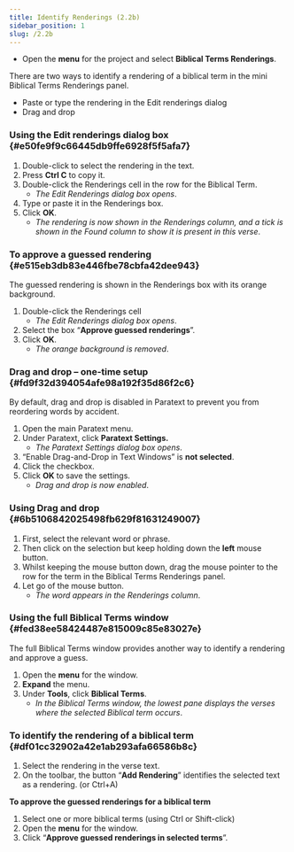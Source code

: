 ```yaml
---
title: Identify Renderings (2.2b)
sidebar_position: 1
slug: /2.2b
---
```



- Open the **menu** for the project and select **Biblical Terms Renderings**.

There are two ways to identify a rendering of a biblical term in the mini Biblical Terms Renderings panel.

- Paste or type the rendering in the Edit renderings dialog
- Drag and drop

### Using the Edit renderings dialog box[](https://manual.paratext.org/Video-summaries/Stage-2/2.2-Biblical-terms/2.2b#using-the-edit-renderings-dialog-box) {#e50fe9f9c66445db9ffe6928f5f5afa7}

1. Double-click to select the rendering in the text.
1. Press **Ctrl C** to copy it.
1. Double-click the Renderings cell in the row for the Biblical Term.
	- _The Edit Renderings dialog box opens_.
1. Type or paste it in the Renderings box.
1. Click **OK**.
	- _The rendering is now shown in the Renderings column, and a tick is shown in the Found column to show it is present in this verse_.

### To approve a guessed rendering[](https://manual.paratext.org/Video-summaries/Stage-2/2.2-Biblical-terms/2.2b#to-approve-a-guessed-rendering) {#e515eb3db83e446fbe78cbfa42dee943}


The guessed rendering is shown in the Renderings box with its orange background.

1. Double-click the Renderings cell
	- _The Edit Renderings dialog box opens_.
1. Select the box “**Approve guessed renderings**”.
1. Click **OK**.
	- _The orange background is removed_.

### Drag and drop – one-time setup[](https://manual.paratext.org/Video-summaries/Stage-2/2.2-Biblical-terms/2.2b#drag-and-drop--one-time-setup) {#fd9f32d394054afe98a192f35d86f2c6}


By default, drag and drop is disabled in Paratext to prevent you from reordering words by accident.

1. Open the main Paratext menu.
1. Under Paratext, click **Paratext Settings.**
	- _The Paratext Settings dialog box opens_.
1. “Enable Drag-and-Drop in Text Windows” is **not selected**.
1. Click the checkbox.
1. Click **OK** to save the settings.
	- _Drag and drop is now enabled_.

### Using Drag and drop[](https://manual.paratext.org/Video-summaries/Stage-2/2.2-Biblical-terms/2.2b#using-drag-and-drop) {#6b5106842025498fb629f81631249007}

1. First, select the relevant word or phrase.
1. Then click on the selection but keep holding down the **left** mouse button.
1. Whilst keeping the mouse button down, drag the mouse pointer to the row for the term in the Biblical Terms Renderings panel.
1. Let go of the mouse button.
	- _The word appears in the Renderings column_.

### Using the full Biblical Terms window[](https://manual.paratext.org/Video-summaries/Stage-2/2.2-Biblical-terms/2.2b#using-the-full-biblical-terms-window) {#fed38ee58424487e815009c85e83027e}


The full Biblical Terms window provides another way to identify a rendering and approve a guess.

1. Open the **menu** for the window.
1. **Expand** the menu.
1. Under **Tools**, click **Biblical Terms**.
	- _In the Biblical Terms window, the lowest pane displays the verses where the selected Biblical term occurs_.

### To identify the rendering of a biblical term[](https://manual.paratext.org/Video-summaries/Stage-2/2.2-Biblical-terms/2.2b#to-identify-the-rendering-of-a-biblical-term) {#df01cc32902a42e1ab293afa66586b8c}

1. Select the rendering in the verse text.
1. On the toolbar, the button “**Add Rendering**” identifies the selected text as a rendering. (or Ctrl+A)

**To approve the guessed renderings for a biblical term**

1. Select one or more biblical terms (using Ctrl or Shift-click)
1. Open the **menu** for the window.
1. Click “**Approve guessed renderings in selected terms**”.
